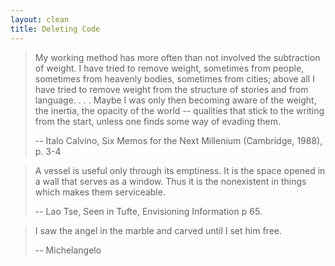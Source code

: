 ```yaml
---
layout: clean
title: Deleting Code
---
```


<blockquote>
<p>
My working method has more often than not involved the subtraction of
weight. I have tried to remove weight, sometimes from people, sometimes from
heavenly bodies, sometimes from cities; above all I have tried to remove
weight from the structure of stories and from language.&nbsp;.&nbsp;.&nbsp;. Maybe I was only
then becoming aware of the weight, the inertia, the opacity of the world
-- qualities that stick to the writing from the start, unless one finds
some way of evading them.
<p>
<p>
-- Italo Calvino, Six Memos for the Next Millenium (Cambridge, 1988), p. 3-4
<p>
</blockquote>


<blockquote>
<p>
A vessel is useful only through its emptiness. It is the space opened in a
wall that serves as a window. Thus it is the nonexistent in things which makes
them serviceable.
</p>

<p>
-- Lao Tse, Seen in Tufte, Envisioning Information p 65.
</p>
</blockquote>

<blockquote>
<p>I saw the angel in the marble and carved until I set him free.</p>

<p>-- Michelangelo</p>
</blockquote>
